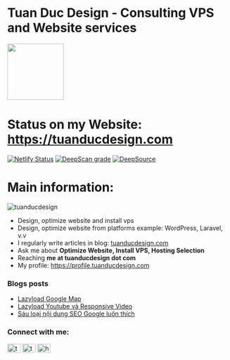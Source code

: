 <h1>Tuan Duc Design - Consulting VPS and Website services</h1> 

<img src="https://cdn.tuanducdesign.com/assets/images/tuanducdesign.jpg" width="128" style="float: center" />

# Status on my Website: https://tuanducdesign.com

[![Netlify Status](https://api.netlify.com/api/v1/badges/4f1a0279-e216-4dc8-b097-746d73aab237/deploy-status)](https://app.netlify.com/sites/tuanducdesign/deploys)
[![DeepScan grade](https://deepscan.io/api/teams/13432/projects/16426/branches/352293/badge/grade.svg)](https://deepscan.io/dashboard#view=project&tid=13432&pid=16426&bid=352293)
[![DeepSource](https://deepsource.io/gh/tuanducteam/tuanducdesign.svg/?label=resolved+issues)](https://deepsource.io/gh/tuanducteam/tuanducdesign/?ref=repository-badge)

# Main information:

<img src="https://komarev.com/ghpvc/?username=tuanducdesign" alt="tuanducdesign" />

- Design, optimize website and install vps
- Design, optimize website from platforms example: WordPress, Laravel, v.v
- I regularly write articles in blog: [tuanducdesign.com](tuanducdesign.com)
- Ask me about **Optimize Website, Install VPS, Hosting Selection**
- Reaching **me at tuanducdesign dot com**
- My profile: https://profile.tuanducdesign.com

### Blogs posts
<!-- BLOG-POST-LIST:START -->
- [Lazyload Google Map](https://tuanducdesign.com/2021/03/lazyload-google-map.html)
- [Lazyload Youtube và Responsive Video](https://tuanducdesign.com/2021/03/lazyload-youtube-va-responsive-video.html)
- [Sáu loại nội dung SEO Google luôn thích](https://tuanducdesign.com/2021/03/sau-loai-noi-dung-seo-google-luon-thich.html)
<!-- BLOG-POST-LIST:END -->

<p align="left">
<h3 align="left">Connect with me:</h3>
<a href="https://twitter.com/tuanducdesign" target="blank"><img align="center" src="https://cdn.jsdelivr.net/npm/simple-icons@3.0.1/icons/twitter.svg" alt="tuanducdesign" height="20" width="30" /></a>
<a href="https://www.facebook.com/tuanduc.support" target="blank"><img align="center" src="https://cdn.jsdelivr.net/npm/simple-icons@3.0.1/icons/facebook.svg" alt="tuanducdesign" height="20" width="30" /></a>
<a href="https://tuanducdesign.com/rss.xml" target="blank"><img align="center" src="https://cdn.jsdelivr.net/npm/simple-icons@3.0.1/icons/rss.svg" alt="https://tuanducdesign.com/rss.xml" height="20" width="30" /></a>
</p>
